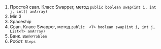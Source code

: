 1. Простой свап. Класс Swapper, метод ``public boolean swap(int i, int j, int[] anArray)``
2. Min 3
3. Spaceship
4. Свап. Класс Swapper, метод `public  <T> boolean swap(int i, int j, List<T> anArray) `
5. Банк. `BankProblem`
30. Робот. `Steps`
